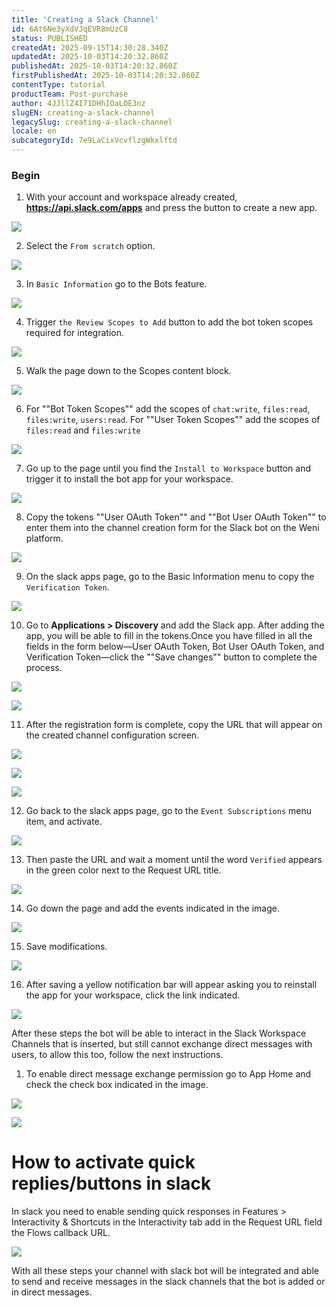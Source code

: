```yaml
---
title: 'Creating a Slack Channel'
id: 6At6Ne3yXdVJqEVR8mUzC8
status: PUBLISHED
createdAt: 2025-09-15T14:30:28.340Z
updatedAt: 2025-10-03T14:20:32.860Z
publishedAt: 2025-10-03T14:20:32.860Z
firstPublishedAt: 2025-10-03T14:20:32.860Z
contentType: tutorial
productTeam: Post-purchase
author: 4JJllZ4I71DHhIOaLOE3nz
slugEN: creating-a-slack-channel
legacySlug: creating-a-slack-channel
locale: en
subcategoryId: 7e9LaCixVcvflzgWkxlftd
---
```


### Begin

1. With your account and workspace already created, **https://api.slack.com/apps** and press the button to create a new app.

![](https://cdn.statically.io/gh/vtexdocs/help-center-content/refs/heads/main/docs/en/tutorials/weni-by-vtex/integrations/creating-a-slack-channel_1.png)

2. Select the `From scratch` option.

 ![](https://cdn.statically.io/gh/vtexdocs/help-center-content/refs/heads/main/docs/en/tutorials/weni-by-vtex/integrations/creating-a-slack-channel_2.png)

3. In `Basic Information` go to the Bots feature. 

![](https://cdn.statically.io/gh/vtexdocs/help-center-content/refs/heads/main/docs/en/tutorials/weni-by-vtex/integrations/creating-a-slack-channel_3.png)

4. Trigger `the Review Scopes to Add` button to add the bot token scopes required for integration.

 ![](https://cdn.statically.io/gh/vtexdocs/help-center-content/refs/heads/main/docs/en/tutorials/weni-by-vtex/integrations/creating-a-slack-channel_4.png)

5. Walk the page down to the Scopes content block.

![](https://cdn.statically.io/gh/vtexdocs/help-center-content/refs/heads/main/docs/en/tutorials/weni-by-vtex/integrations/creating-a-slack-channel_5.png)

6. For ""Bot Token Scopes"" add the scopes of `chat:write`, `files:read`, `files:write`, `users:read`. For ""User Token Scopes"" add the scopes of `files:read` and `files:write` 

![](https://cdn.statically.io/gh/vtexdocs/help-center-content/refs/heads/main/docs/en/tutorials/weni-by-vtex/integrations/creating-a-slack-channel_6.png)

7. Go up to the page until you find the `Install to Workspace` button and trigger it to install the bot app for your workspace.

![](https://cdn.statically.io/gh/vtexdocs/help-center-content/refs/heads/main/docs/en/tutorials/weni-by-vtex/integrations/creating-a-slack-channel_7.png)

8. Copy the tokens ""User OAuth Token"" and ""Bot User OAuth Token"" to enter them into the channel creation form for the Slack bot on the Weni platform.

![](https://cdn.statically.io/gh/vtexdocs/help-center-content/refs/heads/main/docs/en/tutorials/weni-by-vtex/integrations/creating-a-slack-channel_8.png)

9. On the slack apps page, go to the Basic Information menu to copy the `Verification Token`.

![](https://cdn.statically.io/gh/vtexdocs/help-center-content/refs/heads/main/docs/en/tutorials/weni-by-vtex/integrations/creating-a-slack-channel_9.png)

10. Go to **Applications > Discovery** and add the Slack app. After adding the app, you will be able to fill in the tokens.Once you have filled in all the fields in the form below—User OAuth Token, Bot User OAuth Token, and Verification Token—click the ""Save changes"" button to complete the process.

![](https://cdn.statically.io/gh/vtexdocs/help-center-content/refs/heads/main/docs/en/tutorials/weni-by-vtex/integrations/creating-a-slack-channel_10.png)

![](https://cdn.statically.io/gh/vtexdocs/help-center-content/refs/heads/main/docs/en/tutorials/weni-by-vtex/integrations/creating-a-slack-channel_11.png)

11. After the registration form is complete, copy the URL that will appear on the created channel configuration screen.

![](https://cdn.statically.io/gh/vtexdocs/help-center-content/refs/heads/main/docs/en/tutorials/weni-by-vtex/integrations/creating-a-slack-channel_12.png)

![](https://cdn.statically.io/gh/vtexdocs/help-center-content/refs/heads/main/docs/en/tutorials/weni-by-vtex/integrations/creating-a-slack-channel_13.png)

![](https://cdn.statically.io/gh/vtexdocs/help-center-content/refs/heads/main/docs/en/tutorials/weni-by-vtex/integrations/creating-a-slack-channel_14.png)

12. Go back to the slack apps page, go to the `Event Subscriptions` menu item, and activate.

![](https://cdn.statically.io/gh/vtexdocs/help-center-content/refs/heads/main/docs/en/tutorials/weni-by-vtex/integrations/creating-a-slack-channel_15.png)

13. Then paste the URL and wait a moment until the word `Verified` appears in the green color next to the Request URL title.

![](https://cdn.statically.io/gh/vtexdocs/help-center-content/refs/heads/main/docs/en/tutorials/weni-by-vtex/integrations/creating-a-slack-channel_16.png)

14. Go down the page and add the events indicated in the image.

 ![](https://cdn.statically.io/gh/vtexdocs/help-center-content/refs/heads/main/docs/en/tutorials/weni-by-vtex/integrations/creating-a-slack-channel_17.png)

15. Save modifications.

![](https://cdn.statically.io/gh/vtexdocs/help-center-content/refs/heads/main/docs/en/tutorials/weni-by-vtex/integrations/creating-a-slack-channel_18.png)

16. After saving a yellow notification bar will appear asking you to reinstall the app for your workspace, click the link indicated.

![](https://cdn.statically.io/gh/vtexdocs/help-center-content/refs/heads/main/docs/en/tutorials/weni-by-vtex/integrations/creating-a-slack-channel_19.png)

After these steps the bot will be able to interact in the Slack Workspace Channels that is inserted, but still cannot exchange direct messages with users, to allow this too, follow the next instructions.

1. To enable direct message exchange permission go to App Home and check the check box indicated in the image.

![](https://cdn.statically.io/gh/vtexdocs/help-center-content/refs/heads/main/docs/en/tutorials/weni-by-vtex/integrations/creating-a-slack-channel_20.png)

![](https://cdn.statically.io/gh/vtexdocs/help-center-content/refs/heads/main/docs/en/tutorials/weni-by-vtex/integrations/creating-a-slack-channel_21.png)

# How to activate quick replies/buttons in slack

In slack you need to enable sending quick responses in Features > Interactivity \& Shortcuts in the Interactivity tab add in the Request URL field the Flows callback URL.

![](https://cdn.statically.io/gh/vtexdocs/help-center-content/refs/heads/main/docs/en/tutorials/weni-by-vtex/integrations/creating-a-slack-channel_22.png)

With all these steps your channel with slack bot will be integrated and able to send and receive messages in the slack channels that the bot is added or in direct messages.
